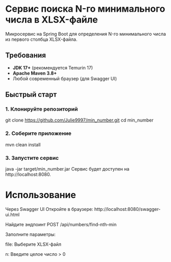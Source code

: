 # Сервис поиска N-го минимального числа в XLSX-файле

Микросервис на Spring Boot для определения N-го минимального числа из первого столбца XLSX-файла.

## Требования
- **JDK 17+** (рекомендуется Temurin 17)
- **Apache Maven 3.8+**
- Любой современный браузер (для Swagger UI)

##  Быстрый старт

### 1. Клонируйте репозиторий

git clone https://github.com/Julie9997/min_number.git
cd min_number
### 2. Соберите приложение
mvn clean install
### 3. Запустите сервис

java -jar target/min_number.jar
Сервис будет доступен на http://localhost:8080.

# Использование
Через Swagger UI
Откройте в браузере: http://localhost:8080/swagger-ui.html

Найдите эндпоинт POST /api/numbers/find-nth-min

Заполните параметры:

file: Выберите XLSX-файл

n: Введите целое число > 0